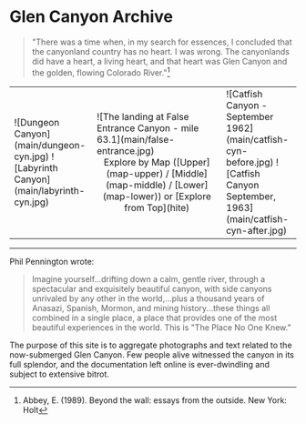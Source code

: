 <html><div class="center"></html>

# Glen Canyon Archive

> "There was a time when, in my search for essences, I concluded that the canyonland country has no heart. I was wrong. The canyonlands did have a heart, a living heart, and that heart was Glen Canyon and the golden, flowing Colorado River."[^1]

[^1]: Abbey, E. (1989). Beyond the wall: essays from the outside. New York: Holt

<html></div></div><table cols="3"><tbody><tr><td style="max-width: 150"></html>
![Dungeon Canyon](main/dungeon-cyn.jpg)
![Labyrinth Canyon](main/labyrinth-cyn.jpg)
<html></td><td></html>
![The landing at False Entrance Canyon - mile 63.1](main/false-entrance.jpg)
<center>
Explore by Map ([Upper](map-upper) / [Middle](map-middle) / [Lower](map-lower)) or [Explore from Top](hite)
</center>
<html></td><td style="max-width: 150"></html>
![Catfish Canyon - September 1962](main/catfish-cyn-before.jpg)
![Catfish Canyon September, 1963](main/catfish-cyn-after.jpg)
<html></td></tr></tbody></table><div class="container"></html>

<hr>

Phil Pennington wrote:

> Imagine yourself...drifting down a calm, gentle river, through a spectacular and exquisitely beautiful canyon, with side canyons unrivaled by any other in the world,...plus a thousand years of Anasazi, Spanish, Mormon, and mining history...these things all combined in a single place, a place that provides one of the most beautiful experiences in the world. 
This is "The Place No One Knew."

The purpose of this site is to aggregate photographs and text related to the now-submerged Glen Canyon. Few people alive witnessed the canyon in its full splendor, and the documentation left online is ever-dwindling and subject to extensive bitrot.

</div>
